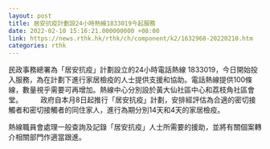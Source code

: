 ```yaml
---
layout: post
title: 居安抗疫計劃設24小時熱線1833019今起服務
date: 2022-02-10 15:16:21.000000000 +08:00
link: https://news.rthk.hk/rthk/ch/component/k2/1632960-20220210.htm
categories: rthk
---
```


民政事務總署為「居安抗疫」計劃設立的24小時電話熱線 1833019，今日開始投入服務，為在計劃下進行家居檢疫的人士提供支援和協助。電話熱線提供100條線，數量視乎需要可再增加。熱線中心分別設於黃大仙社區中心和荔枝角社區會堂。
　　 
政府自本月8日起推行「居安抗疫」計劃，安排經評估為合適的密切接觸者和密切接觸者的同住家人，進行為期分別14天和4天的家居檢疫。

熱線職員會處理一般查詢及記錄「居安抗疫」人士所需要的援助，並將有關個案轉介相關部門作適當跟進。
